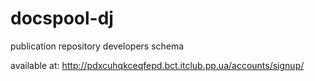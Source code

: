 # docspool-dj
publication repository developers schema

available at:
http://pdxcuhqkceqfepd.bct.itclub.pp.ua/accounts/signup/
